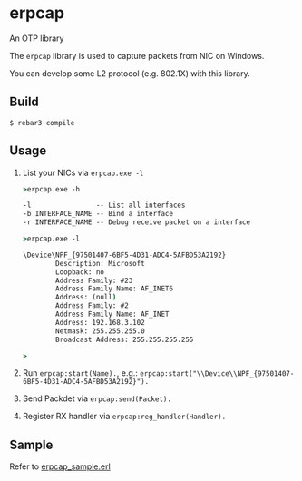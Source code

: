 erpcap
=====

An OTP library

The `erpcap` library is used to capture packets from NIC on Windows.

You can develop some L2 protocol (e.g. 802.1X) with this library.

Build
-----

    $ rebar3 compile

Usage
-----
1. List your NICs via `erpcap.exe -l`

    ```cmd
    >erpcap.exe -h

    -l                -- List all interfaces
    -b INTERFACE_NAME -- Bind a interface
    -r INTERFACE_NAME -- Debug receive packet on a interface

    >erpcap.exe -l

    \Device\NPF_{97501407-6BF5-4D31-ADC4-5AFBD53A2192}
            Description: Microsoft
            Loopback: no
            Address Family: #23
            Address Family Name: AF_INET6
            Address: (null)
            Address Family: #2
            Address Family Name: AF_INET
            Address: 192.168.3.102
            Netmask: 255.255.255.0
            Broadcast Address: 255.255.255.255

    >
    ```

2. Run `erpcap:start(Name).`, e.g.: `erpcap:start("\\Device\\NPF_{97501407-6BF5-4D31-ADC4-5AFBD53A2192}").`

3. Send Packdet via `erpcap:send(Packet).`

4. Register RX handler via `erpcap:reg_handler(Handler).`

Sample
------

Refer to [erpcap_sample.erl](src/erpcap_sample.erl)
